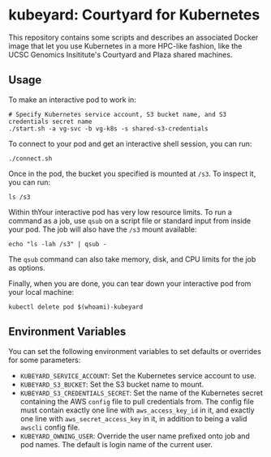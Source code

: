 # kubeyard: Courtyard for Kubernetes

This repository contains some scripts and describes an associated Docker image that let you use Kubernetes in a more HPC-like fashion, like the UCSC Genomics Insititute's Courtyard and Plaza shared machines.

## Usage

To make an interactive pod to work in:

```
# Specify Kubernetes service account, S3 bucket name, and S3 credentials secret name
./start.sh -a vg-svc -b vg-k8s -s shared-s3-credentials
```

To connect to your pod and get an interactive shell session, you can run:
```
./connect.sh
```

Once in the pod, the bucket you specified is mounted at `/s3`. To inspect it, you can run:
```
ls /s3
```

Within thYour interactive pod has very low resource limits. To run a command as a job, use `qsub` on a script file or standard input from inside your pod. The job will also have the `/s3` mount available:
```
echo "ls -lah /s3" | qsub -
```
The `qsub` command can also take memory, disk, and CPU limits for the job as options.

Finally, when you are done, you can tear down your interactive pod from your local machine:
```
kubectl delete pod $(whoami)-kubeyard 
```

## Environment Variables

You can set the following environment variables to set defaults or overrides for some parameters:

* `KUBEYARD_SERVICE_ACCOUNT`: Set the Kubernetes service account to use.
* `KUBEYARD_S3_BUCKET`: Set the S3 bucket name to mount.
* `KUBEYARD_S3_CREDENTIALS_SECRET`: Set the name of the Kubernetes secret containing the AWS `config` file to pull credentials from. The config file must contain exactly one line with `aws_access_key_id` in it, and exactly one line with `aws_secret_access_key` in it, in addition to being a valid `awscli` config file.
* `KUBEYARD_OWNING_USER`: Override the user name prefixed onto job and pod names. The default is login name of the current user.
